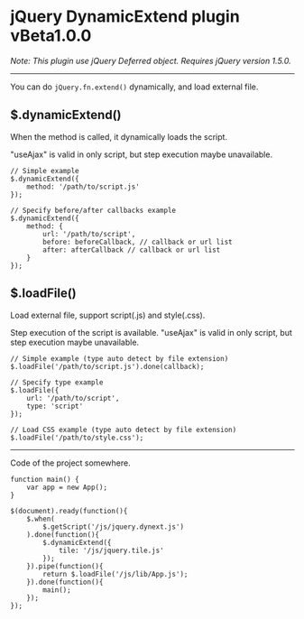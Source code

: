 # jQuery DynamicExtend plugin vBeta1.0.0

_Note: This plugin use jQuery Deferred object. Requires jQuery version 1.5.0._

----

You can do `jQuery.fn.extend()` dynamically, and load external file.


## $.dynamicExtend()

When the method is called, it dynamically loads the script.

"useAjax" is valid in only script, but step execution maybe unavailable.

	// Simple example
	$.dynamicExtend({
		method: '/path/to/script.js'
	});
	
	// Specify before/after callbacks example
	$.dynamicExtend({
		method: {
			url: '/path/to/script',
			before: beforeCallback, // callback or url list
			after: afterCallback // callback or url list
		}
	});


## $.loadFile()

Load external file, support script(.js) and style(.css).

Step execution of the script is available.
"useAjax" is valid in only script, but step execution maybe unavailable.

	// Simple example (type auto detect by file extension)
	$.loadFile('/path/to/script.js').done(callback);
	
	// Specify type example
	$.loadFile({
		url: '/path/to/script',
		type: 'script'
	});
	
	// Load CSS example (type auto detect by file extension)
	$.loadFile('/path/to/style.css');


---

Code of the project somewhere.

	function main() {
		var app = new App();
	}
	
	$(document).ready(function(){
		$.when(
			$.getScript('/js/jquery.dynext.js')
		).done(function(){
			$.dynamicExtend({
				tile: '/js/jquery.tile.js'
			});
		}).pipe(function(){
			return $.loadFile('/js/lib/App.js');
		}).done(function(){
			main();
		});
	});
